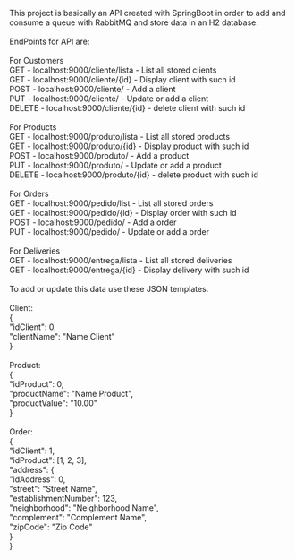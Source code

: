 This project is basically an API created with SpringBoot in order to add and consume a queue with RabbitMQ and store data in an H2 database.\
\
EndPoints for API are:\
\
For Customers\
GET - localhost:9000/cliente/lista - List all stored clients\
GET - localhost:9000/cliente/{id} - Display client with such id\
POST - localhost:9000/cliente/ - Add a client\
PUT - localhost:9000/cliente/ - Update or add a client\
DELETE - localhost:9000/cliente/{id} - delete client with such id\
\
For Products\
GET - localhost:9000/produto/lista - List all stored products\
GET - localhost:9000/produto/{id} - Display product with such id\
POST - localhost:9000/produto/ - Add a product\
PUT - localhost:9000/produto/ - Update or add a product\
DELETE - localhost:9000/produto/{id} - delete product with such id\
\
For Orders\
GET - localhost:9000/pedido/list - List all stored orders\
GET - localhost:9000/pedido/{id} - Display order with such id\
POST - localhost:9000/pedido/ - Add a order\
PUT - localhost:9000/pedido/ - Update or add a order\
\
For Deliveries\
GET - localhost:9000/entrega/lista - List all stored deliveries\
GET - localhost:9000/entrega/{id} - Display delivery with such id\
\
To add or update this data use these JSON templates.\
\
Client:\
{\
  "idClient": 0,\
  "clientName": "Name Client"\
}\
\
Product:\
{\
  "idProduct": 0,\
  "productName": "Name Product",\
  "productValue": "10.00"\
}\
\
Order:\
{\
  "idClient": 1,\
  "idProduct": [1, 2, 3],\
  "address": {\
    "idAddress": 0,\
    "street": "Street Name",\
    "establishmentNumber": 123,\
    "neighborhood": "Neighborhood Name",\
    "complement": "Complement Name",\
    "zipCode": "Zip Code"\
  }\
}
